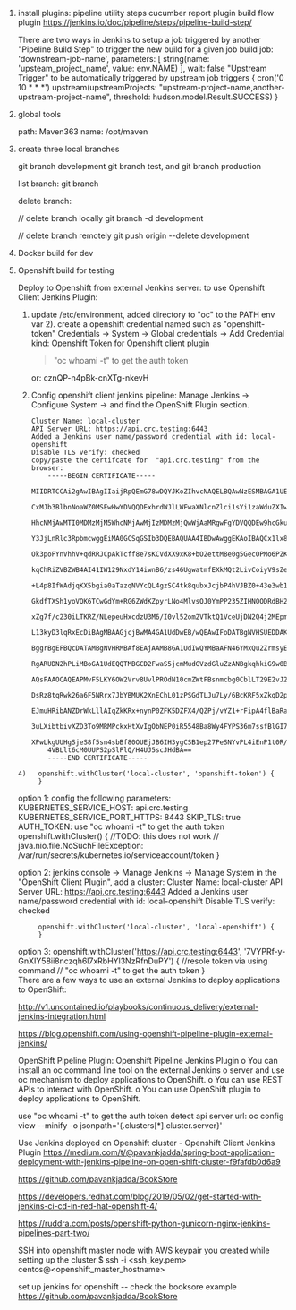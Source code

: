 1. install plugins:
   pipeline utility steps
   cucumber report plugin
   build flow plugin
   https://jenkins.io/doc/pipeline/steps/pipeline-build-step/
   
   There are two ways in Jenkins to setup a job triggered by another
		"Pipeline Build Step" to trigger the new build for a given job
			 build job: 'downstream-job-name', parameters: [
		        string(name: 'upsteam_project_name', value: env.NAME)
		    ], wait: false
		"Upstream Trigger" to be automatically triggered by upstream job
			triggers {
			    cron('0 10 * * *')
			    upstream(upstreamProjects: "upstream-project-name,another-upstream-project-name", threshold: hudson.model.Result.SUCCESS)
			}
2. global tools
   
   path: Maven363
   name: /opt/maven
3. create three local branches

   git branch development
   git branch test,
   and
   git branch production
   
   list branch:
   git branch
   
   
   delete branch:
   
   // delete branch locally
   git branch -d development

   // delete branch remotely
   git push origin --delete development

4. Docker build for dev

5. Openshift build for testing
   
   Deploy to Openshift from external Jenkins server:
    to use Openshift Client Jenkins Plugin:
     1) update /etc/environment,
        added directory to "oc" to the PATH env var
     2). create a openshift credential named such as "openshift-token"
         Credentials -> System -> Global credentials -> Add Credential 
        kind: Openshift Token for Openshift client plugin
        > "oc whoami -t" to get the auth token

        or: cznQP-n4pBk-cnXTg-nkevH
        
     3) Config openshift client jenkins pipeline:
        Manage Jenkins -> Configure System -> and find the OpenShift Plugin section.
        
     
            Cluster Name: local-cluster
            API Server URL: https://api.crc.testing:6443
            Added a Jenkins user name/password credential with id: local-openshift
            Disable TLS verify: checked
            copy/paste the certifcate for  "api.crc.testing" from the browser:
                -----BEGIN CERTIFICATE-----
                MIIDRTCCAi2gAwIBAgIIaijRpQEmG78wDQYJKoZIhvcNAQELBQAwNzESMBAGA1UE
                CxMJb3BlbnNoaWZ0MSEwHwYDVQQDExhrdWJlLWFwaXNlcnZlci1sYi1zaWduZXIw
                HhcNMjAwMTI0MDMzMjM5WhcNMjAwMjIzMDMzMjQwWjAaMRgwFgYDVQQDEw9hcGku
                Y3JjLnRlc3RpbmcwggEiMA0GCSqGSIb3DQEBAQUAA4IBDwAwggEKAoIBAQCx1lx8
                Ok3poPYnVhhV+qdRRJCpAkTcff8e7sKCVdXX9xK8+bO2ettM8e0g5GecOPMo6PZK
                kqChRiZVBZWB4AI41IW129NxdY14iwnB6/zs46UgwatmfEXkMQt2LivCoiyV9sZe
                +L4p8IfWAdjqKX5bgia0aTazqNVYcQL4gzSC4tk8qubxJcjbP4hVJBZ0+43e3wb1
                GkdfTXSh1yoVQK6TCwGdYm+RG6ZWdKZpyrLNo4MlvsQJ0YmPP235ZIHNOODRdBH2
                xZg7f/c230iLTKRZ/NLepeuHxcdzU3M6/I0vl52om2VTktQ1VceUjDN2Q4j2MEpm
                L13kyD3lqRxEcDiBAgMBAAGjcjBwMA4GA1UdDwEB/wQEAwIFoDATBgNVHSUEDDAK
                BggrBgEFBQcDATAMBgNVHRMBAf8EAjAAMB8GA1UdIwQYMBaAFN46YMxQu2ZrmsyE
                RgARUDN2hPLiMBoGA1UdEQQTMBGCD2FwaS5jcmMudGVzdGluZzANBgkqhkiG9w0B
                AQsFAAOCAQEAPMvF5LKY6OW2Vrv8UvlPROdN10cmZWtFBsnmcbg0CblLT29E2vJ2
                DsRz8tqRwk26a6F5NRrx7JbYBMUK2XnEChL01zPSGdTLJu7Ly/6BcKRF5xZkqD2p
                EJmuHRibANZDrWkLllAIqZkKRx+nynP0ZFK5DZFX4/QZPj/vYZ1+rFipA4flBaRa
                3uLXibtbivXZD3To9MRMPckxHtXvIgObNEP0iR5548Ba8Wy4FYPS36m7ssfBlGI7
                XPwLkgUUHgSjeS8f5sn4sbBf80OUEjJB6IH3ygCSB1ep27PeSNYvPL4iEnP1t0R/
                4VBLlt6cM0UUPS2pSlPlQ/H4UJ5scJHdBA==
                -----END CERTIFICATE-----

       4)   openshift.withCluster('local-cluster', 'openshift-token') {     
            }
     
     
     option 1: config the following parameters:
        KUBERNETES_SERVICE_HOST: api.crc.testing
        KUBERNETES_SERVICE_PORT_HTTPS: 8443
        SKIP_TLS: true
        AUTH_TOKEN:  use "oc whoami -t" to get the auth token
            openshift.withCluster() {
                //TODO: this does not work
                // java.nio.file.NoSuchFileException:  /var/run/secrets/kubernetes.io/serviceaccount/token
            }
        
    option 2: 
         jenkins console -> Manage Jenkins -> Manage System
         in the "OpenShift Client Plugin", 
           add a cluster:
                	Cluster Name: local-cluster
                    API Server URL: https://api.crc.testing:6443
                    Added a Jenkins user name/password credential with id: local-openshift
                    Disable TLS verify: checked

            openshift.withCluster('local-cluster', 'local-openshift') {  
            }
    option 3: 
        openshift.withCluster('https://api.crc.testing:6443', '7VYPRf-y-GnXIY58ii8nczqh6l7xRbHYl3NzRfnDuPY') {
            //resole token via using command 
            // "oc whoami -t" to get the auth token
        }        
    There are a few ways to use an external Jenkins to deploy applications to OpenShift:

    http://v1.uncontained.io/playbooks/continuous_delivery/external-jenkins-integration.html

    https://blog.openshift.com/using-openshift-pipeline-plugin-external-jenkins/

    OpenShift Pipeline Plugin: Openshift Pipeline Jenkins Plugin
        o You can install an oc command line tool on the external Jenkins 
        o server and use oc mechanism to deploy applications to OpenShift.
        o You can use REST APIs to interact with OpenShift.
        o You can use OpenShift plugin to deploy applications to OpenShift.
     
     
     use "oc whoami -t" to get the auth token
     detect api server url: oc config view --minify -o jsonpath='{.clusters[*].cluster.server}'

   Use Jenkins deployed on Openshift cluster - Openshift Client Jenkins Plugin
   https://medium.com/t/@pavankjadda/spring-boot-application-deployment-with-jenkins-pipeline-on-open-shift-cluster-f9fafdb0d6a9

   https://github.com/pavankjadda/BookStore

   https://developers.redhat.com/blog/2019/05/02/get-started-with-jenkins-ci-cd-in-red-hat-openshift-4/

   https://ruddra.com/posts/openshift-python-gunicorn-nginx-jenkins-pipelines-part-two/

   SSH into openshift master node with AWS keypair you created while setting up the cluster
        $ ssh -i <ssh_key.pem> centos@<openshift_master_hostname>

   set up jenkins for openshift -- 
       check the booksore example
       https://github.com/pavankjadda/BookStore